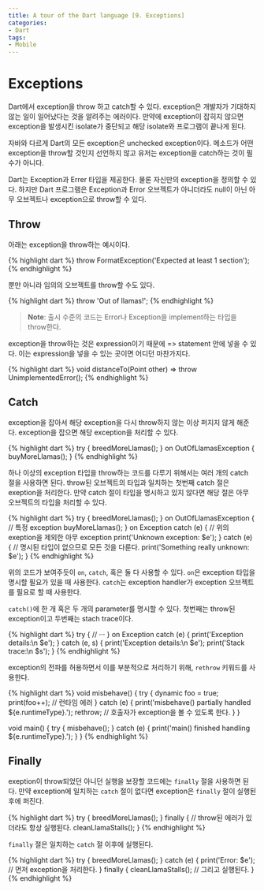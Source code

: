 ```yaml
---
title: A tour of the Dart language [9. Exceptions]
categories:
- Dart
tags:
- Mobile
---
```


# Exceptions
Dart에서 exception을 throw 하고 catch할 수 있다. exception은 개발자가 기대하지 않는 일이 일어났다는 것을 알려주는 에러이다. 만약에 exception이 잡히지 않으면 exception을 발생시킨 isolate가 중단되고 해당 isolate와 프로그램이 끝나게 된다.

자바와 다르게 Dart의 모든 exception은 unchecked exception이다. 메소드가 어떤 exception을 throw할 것인지 선언하지 않고 유저는 exception을 catch하는 것이 필수가 아니다.

Dart는 Exception과 Errer 타입을 제공한다. 물론 자신만의 exception을 정의할 수 있다. 하지만 Dart 프로그램은 Exception과 Error 오브젝트가 아니더라도 null이 아닌 아무 오브젝트나 exception으로 throw할 수 있다.

## Throw
아래는 exception을 throw하는 예시이다.

{% highlight dart %}
throw FormatException('Expected at least 1 section');
{% endhighlight %}

뿐만 아니라 임의의 오브젝트를 throw할 수도 있다.

{% highlight dart %}
throw 'Out of llamas!';
{% endhighlight %}

> **Note**: 출시 수준의 코드는 Error나 Exception을 implement하는 타입을 throw한다.

exception을 throw하는 것은 expression이기 때문에 => statement 안에 넣을 수 있다. 이는 expression을 넣을 수 있는 곳이면 어디던 마찬가지다.

{% highlight dart %}
void distanceTo(Point other) => throw UnimplementedError();
{% endhighlight %}

## Catch
exception을 잡아서 해당 exception을 다시 throw하지 않는 이상 퍼지지 않게 해준다. exception을 잡으면 해당 exception을 처리할 수 있다.

{% highlight dart %}
try {
  breedMoreLlamas();
} on OutOfLlamasException {
  buyMoreLlamas();
}
{% endhighlight %}

하나 이상의 exception 타입을 throw하는 코드를 다루기 위해서는 여러 개의 catch 절을 사용하면 된다. throw된 오브젝트의 타입과 일치하는 첫번째 catch 절은 exeption을 처리한다. 만약 catch 절이 타입을 명시하고 있지 않다면 해당 절은 아무 오브젝트의 타입을 처리할 수 있다.

{% highlight dart %}
try {
  breedMoreLlamas();
} on OutOfLlamasException {
  // 특정 exception
  buyMoreLlamas();
} on Exception catch (e) {
  // 위의 exeption을 제외한 아무 exception
  print('Unknown exception: $e');
} catch (e) {
  // 명시된 타입이 없으므로 모든 것을 다룬다.
  print('Something really unknown: $e');
}
{% endhighlight %}

위의 코드가 보여주듯이 `on`, `catch`, 혹은 둘 다 사용할 수 있다. `on`은 exception 타입을 명시할 필요가 있을 때 사용한다. `catch`는 exception handler가 exception 오브젝트를 필요로 할 때 사용한다.

`catch()`에 한 개 혹은 두 개의 parameter를 명시할 수 있다. 첫번째는 throw된 exception이고 두번째는 stach trace이다.

{% highlight dart %}
try {
  // ···
} on Exception catch (e) {
  print('Exception details:\n $e');
} catch (e, s) {
  print('Exception details:\n $e');
  print('Stack trace:\n $s');
}
{% endhighlight %}

exception의 전파를 허용하면서 이를 부분적으로 처리하기 위해, `rethrow` 키워드를 사용한다.

{% highlight dart %}
void misbehave() {
  try {
    dynamic foo = true;
    print(foo++); // 런타임 에러
  } catch (e) {
    print('misbehave() partially handled ${e.runtimeType}.');
    rethrow; // 호출자가 exception을 볼 수 있도록 한다.
  }
}

void main() {
  try {
    misbehave();
  } catch (e) {
    print('main() finished handling ${e.runtimeType}.');
  }
}
{% endhighlight %}

## Finally
exeption이 throw되었던 아니던 실행을 보장할 코드에는 `finally` 절을 사용하면 된다. 만약 exception에 일치하는 `catch` 절이 없다면 exception은 `finally` 절이 실행된 후에 퍼진다.

{% highlight dart %}
try {
  breedMoreLlamas();
} finally {
  // throw된 에러가 있더라도 항상 실행된다.
  cleanLlamaStalls();
}
{% endhighlight %}

`finally` 절은 일치하는 `catch` 절 이후에 실행된다.

{% highlight dart %}
try {
  breedMoreLlamas();
} catch (e) {
  print('Error: $e'); // 먼저 exception을 처리한다.
} finally {
  cleanLlamaStalls(); // 그리고 실행된다.
}
{% endhighlight %}
